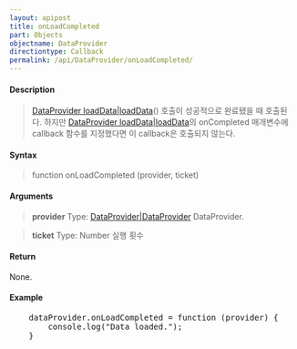 ```yaml
---
layout: apipost
title: onLoadCompleted
part: Objects
objectname: DataProvider
directiontype: Callback
permalink: /api/DataProvider/onLoadCompleted/
---
```



#### Description

> [DataProvider loadData\|loadData](/api/DataProvider/)() 호출이 성공적으로 완료됐을 때 호출된다. 하지만 [DataProvider loadData\|loadData](/api/DataProvider/)의 onCompleted 매개변수에 callback 함수를 지정했다면 이 callback은 호출되지 않는다.

#### Syntax

> function onLoadCompleted (provider, ticket)

#### Arguments

> **provider**
> Type: [DataProvider\|DataProvider](/api/DataProvider/)
> DataProvider.

> **ticket**
> Type: Number 
> 실행 횟수

#### Return

None.

#### Example

<pre class="prettyprint">
    dataProvider.onLoadCompleted = function (provider) {
        console.log("Data loaded.");
    }
</pre>

